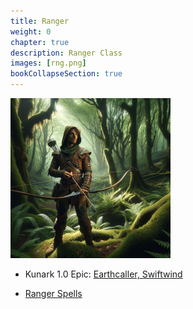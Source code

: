 ```yaml
---
title: Ranger
weight: 0
chapter: true
description: Ranger Class
images: [rng.png]
bookCollapseSection: true
---
```


![Classes](rng.png)


- Kunark 1.0 Epic: [Earthcaller, Swiftwind](classes/rng/epic)

- [Ranger Spells](/classes/rng/spells)

